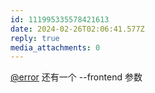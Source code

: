 ```yaml
---
id: 111995335578421613
date: 2024-02-26T02:06:41.577Z
reply: true
media_attachments: 0
---
```


[@error](https://m-i.im/@error) 还有一个 --frontend 参数

